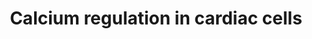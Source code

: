 ---
annotations:
- id: CL:0000746
  parent: native cell
  type: Cell Type Ontology
  value: cardiac muscle cell
- id: PW:0001140
  parent: regulatory pathway
  type: Pathway Ontology
  value: calcium/calcium-mediated signaling pathway
- id: DOID:1287
  parent: cardiovascular system disease
  type: Disease Ontology
  value: cardiovascular system disease
authors:
- Nsalomonis
- MaintBot
- J.Fong
- N.Cotte
- Thomas
- Khanspers
- Christine Chichester
- Egonw
- Siangyun.ang
- Mkutmon
- Eweitz
description: 'Calcium is a common signaling mechanism, as once it enters the cytoplasm
  it exerts allosteric regulatory affects on many enzymes and proteins. Calcium can
  act in signal transduction after influx resulting from activation of ion channels
  or as a second messenger caused by indirect signal transduction pathways such as
  G protein-coupled receptors. Movement of calcium ions from the extracellular compartment
  to the intracellular compartment alters membrane depolarisation. This is seen in
  the heart, during the plateau phase of ventricular contraction. In this example,
  calcium acts to maintain depolarisation of the heart.  Source: [[wikipedia:Calcium_signaling|Wikipedia]]'
last-edited: 2021-05-23
organisms:
- Mus musculus
redirect_from:
- /index.php/Pathway:WP553
- /instance/WP553
revision: null
schema-jsonld:
- '@context': https://schema.org/
  '@id': https://wikipathways.github.io/pathways/WP553.html
  '@type': Dataset
  creator:
    '@type': Organization
    name: WikiPathways
  description: 'Calcium is a common signaling mechanism, as once it enters the cytoplasm
    it exerts allosteric regulatory affects on many enzymes and proteins. Calcium
    can act in signal transduction after influx resulting from activation of ion channels
    or as a second messenger caused by indirect signal transduction pathways such
    as G protein-coupled receptors. Movement of calcium ions from the extracellular
    compartment to the intracellular compartment alters membrane depolarisation. This
    is seen in the heart, during the plateau phase of ventricular contraction. In
    this example, calcium acts to maintain depolarisation of the heart.  Source: [[wikipedia:Calcium_signaling|Wikipedia]]'
  keywords:
  - ADP
  - ATP
  - Acetylcholine
  - Adcy1
  - Adcy2
  - Adcy3
  - Adcy4
  - Adcy5
  - Adcy6
  - Adcy7
  - Adcy8
  - Adcy9
  - Adra1a
  - Adra1b
  - Adra1d
  - Adrb1
  - Adrb2
  - Adrb3
  - Anxa6
  - Arrb1
  - Arrb2
  - Atp1a4
  - Atp1b1
  - Atp1b2
  - Atp1b3
  - Atp2a2
  - Atp2a3
  - Atp2b1
  - Atp2b2
  - Atp2b3
  - CALM1
  - CALM2
  - Ca2+
  - Cacna1a
  - Cacna1b
  - Cacna1c
  - Cacna1d
  - Cacna1e
  - Cacna1s
  - Cacnb1
  - Cacnb3
  - Calm3
  - Calr
  - Camk1
  - Camk2a
  - Camk2b
  - Camk2d
  - Camk2g
  - Camk4
  - Casq1
  - Casq2
  - Chrm1
  - Chrm2
  - Chrm3
  - Chrm4
  - Chrm5
  - Connexin
  - DAG
  - Epinephrine
  - Fkbp1a
  - Fxyd2
  - GJA10
  - Gja1
  - Gja3
  - Gja4
  - Gja5
  - Gja8
  - Gjb1
  - Gjb2
  - Gjb3
  - Gjb4
  - Gjb5
  - Gjb6
  - Gjc1
  - Gjc2
  - Gjd2
  - Gna11
  - Gnai1
  - Gnai2
  - Gnai3
  - Gnao1
  - Gnaq
  - Gnas
  - Gnaz
  - Gnb1
  - Gnb2
  - Gnb3
  - Gnb4
  - Gnb5
  - Gng11
  - Gng12
  - Gng13
  - Gng2
  - Gng3
  - Gng4
  - Gng5
  - Gng7
  - Gng8
  - Gngt1
  - Grk4
  - Grk5
  - Grk6
  - IP3
  - IP4
  - Itpr1
  - Itpr2
  - Itpr3
  - K+
  - Kcnb1
  - Kcnj3
  - Kcnj5
  - Na+
  - PIP2
  - PRKACA
  - Pi
  - Pkia
  - Pkib
  - Pkig
  - Plcb3
  - Pln
  - Prkacb
  - Prkar1a
  - Prkar1b
  - Prkar2a
  - Prkar2b
  - Prkca
  - Prkcb
  - Prkcd
  - Prkce
  - Prkcg
  - Prkch
  - Prkcq
  - Prkcz
  - Prkd1
  - Rgs1
  - Rgs10
  - Rgs11
  - Rgs14
  - Rgs16
  - Rgs17
  - Rgs18
  - Rgs19
  - Rgs2
  - Rgs20
  - Rgs3
  - Rgs4
  - Rgs5
  - Rgs6
  - Rgs7
  - Rgs9
  - Ryr1
  - Ryr2
  - Ryr3
  - Sfn
  - Slc8a1
  - Slc8a3
  - Ywhab
  - Ywhae
  - Ywhag
  - Ywhah
  - Ywhaq
  - Ywhaz
  - cAMP
  license: CC0
  name: Calcium regulation in cardiac cells
seo: CreativeWork
title: Calcium regulation in cardiac cells
wpid: WP553
---